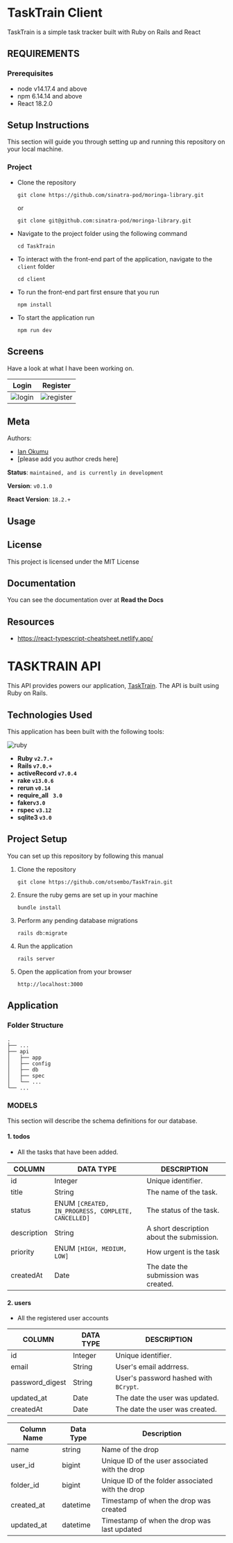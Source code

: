 # TaskTrain Client 
TaskTrain is a simple task tracker built with Ruby on Rails and React

## REQUIREMENTS
### Prerequisites
* node v14.17.4 and above
* npm 6.14.14 and above
* React 18.2.0

## Setup Instructions

This section will guide you through setting up and running this repository on your local machine.

### Project

* Clone the repository
    ```
    git clone https://github.com/sinatra-pod/moringa-library.git 
    ```

    or

    ```
    git clone git@github.com:sinatra-pod/moringa-library.git 
    ```
* Navigate to the project folder using the following command
    ```
    cd TaskTrain
    ```
* To interact with the front-end part of the application, navigate to the `client` folder
    ```
    cd client
* To run the front-end part first ensure that you run 
  ```
  npm install 
* To start the application run
  ```
  npm run dev
  ```

Screens
-------

Have a look at what I have been working on.

| Login | Register |
| ----- | -------- |
| ![login](../screens/login.png) | ![register](../screens/register.png) |


Meta
----
Authors:
* [Ian Okumu](https://github.com/otsembo)
* [please add you author creds here]

**Status**: `maintained, and is currently in development`

**Version**: `v0.1.0`

**React Version**: `18.2.+`


Usage
-----


## License
This project is licensed under the MIT License

Documentation
-------------
You can see the documentation over at **Read the Docs**

Resources
-------------

* https://react-typescript-cheatsheet.netlify.app/





# TASKTRAIN API
This API provides powers our application, [TaskTrain](https://task-train.netlify.app/). The API is built using Ruby on Rails.

## Technologies Used
This application has been built with the following tools:

![ruby](https://img.shields.io/badge/Ruby-CC342D?style=for-the-badge&logo=ruby&logoColor=white)


- **Ruby `v2.7.+`**
- **Rails `v7.0.+`**
- **activeRecord `v7.0.4`**
- **rake `v13.0.6`**
- **rerun `v0.14`**
- **require_all ` 3.0`**
- **faker`v3.0`**
- **rspec `v3.12`**
- **sqlite3 `v3.0`**


## Project Setup
You can set up this repository by following this manual

1. Clone the repository
    ```{shell}
   git clone https://github.com/otsembo/TaskTrain.git
   ```
2. Ensure the ruby gems are set up in your machine
    ```{shell}
   bundle install
   ```
3. Perform any pending database migrations
   ```{shell}
   rails db:migrate
   ```
4. Run the application
    ```{shell}
    rails server
    ```
5. Open the application from your browser
    ```
   http://localhost:3000
   ```

## Application

### Folder Structure


    .
    ├── ...
    ├── api                   
    │   ├── app              
    │   ├── config            
    │   ├── db            
    │   ├── spec          
    │   └── ...                 
    └── ...



### MODELS
This section will describe the schema definitions for our database.

#### 1. todos
- All the tasks that have been added.

| COLUMN           | DATA TYPE                                         | DESCRIPTION                                      | 
|------------------|---------------------------------------------------|--------------------------------------------------|
| id               | Integer                                           | Unique identifier.                               |
| title            | String                                            | The name of the task.                            |
| status           | ENUM `[CREATED, IN_PROGRESS, COMPLETE, CANCELLED]`| The status of the task.                          |
| description      | String                                            | A short description about the submission.        | 
| priority         | ENUM `[HIGH, MEDIUM, LOW]`                        | How urgent is the task                           |
| createdAt        | Date                                              | The date the submission was created.             |


#### 2. users

- All the registered user accounts

| COLUMN          | DATA TYPE | DESCRIPTION                           | 
|-----------------|-----------|---------------------------------------|
| id              | Integer   | Unique identifier.                    |
| email           | String    | User's email addrress.                |
| password_digest | String    | User's password hashed with `BCrypt`. |
| updated_at      | Date      | The date the user was updated.        |
| createdAt       | Date      | The date the user was created.        |



| Column Name | Data Type | Description |
| --- | --- | --- |
| name | string | Name of the drop |
| user_id | bigint | Unique ID of the user associated with the drop |
| folder_id | bigint | Unique ID of the folder associated with the drop |
| created_at | datetime | Timestamp of when the drop was created |
| updated_at | datetime | Timestamp of when the drop was last updated |